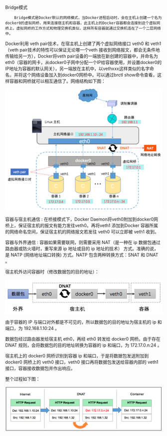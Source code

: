 Bridge模式

```
    Bridge模式是Docker默认的网络模式，当Docker进程启动时，会在主机上创建一个名为docker0的虚拟网桥，用来连接宿主机和容器，此主机上的Docker容器都会连接到这个虚拟网桥上，虚拟网桥的工作方式和物理交换机类似，这样所有容器就通过交换机连在了一个二层网络中。
```

Docker利用 veth pair技术，在宿主机上创建了两个虚拟网络接口 veth0 和 veth1（veth pair技术的特性可以保证无论哪一个veth 接收到网络报文，都会无条件地传输给另一方），Docker将veth pair设备的一端放在新创建的容器中，并命名为eth0（容器的网卡，从docker0子网中分配一个IP给容器使用，并设置docker0的IP地址为容器的默认网关），另一端放在主机中，以vethxxx这样类似的名字命名，并将这个网络设备加入到docker0网桥中。可以通过brctl show命令查看，这样容器和网桥就可以相互通信了。网络结构如下图：

![](/assets/importbridge.png)

容器与宿主机通信 : 在桥接模式下，Docker Daemon将veth0附加到docker0网桥上，保证宿主机的报文有能力发往veth0。再将veth1 添加到Docker 容器所属的网络命名空间，保证宿主机的网络报文若发往 veth0 可以立即被 veth1 收到。

容器与外界通信 : 容器如果需要联网，则需要采用 NAT（是一种在 ip 数据包通过路由器或防火墙时，重写来源 ip 地址或目的 ip 地址的技术） 方式。准确的说，是 NATP \(网络地址端口转换\) 方式。NATP 包含两种转换方式：SNAT 和 DNAT 。

宿主机外访问容器时（修改数据包的目的地址）：

![](/assets/importdnat.png)

由于容器的 IP 与端口对外都是不可见的，所以数据包的目的地址为宿主机的 ip 和端口，为 192.168.1.10:24 。



数据包经过路由器发给宿主机 eth0，再经 eth0 转发给 docker0 网桥。由于存在 DNAT 规则，会将数据包的目的地址转换为容器的 ip 和端口，为 172.17.0.n:24 。



宿主机上的 docker0 网桥识别到容器 ip 和端口，于是将数据包发送附加到 docker0 网桥上的 veth0 接口，veth0 接口再将数据包发送给容器内部的 veth1 接口，容器接收数据包并作出响应。



整个过程如下图：

![](/assets/importdnat1.png)

